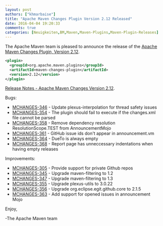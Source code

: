 ```yaml
---
layout: post
authors: ["khmarbaise"]
title: "Apache Maven Changes Plugin Version 2.12 Released"
date: 2016-04-04 19:20:33
comments: true
categories: [Neuigkeiten,BM,Maven,Maven-Plugins,Maven-Plugin-Releases]
---
```

The Apache Maven team is pleased to announce the release of the 
[Apache Maven Changes Plugin, Version 2.12](https://maven.apache.org/plugins/maven-changes-plugin).


``` xml
<plugin>
  <groupId>org.apache.maven.plugins</groupId>
  <artifactId>maven-changes-plugin</artifactId>
  <version>2.12</version>
</plugin>
```

<!-- more -->

[Release Notes - Apache Maven Changes Version 2.12](https://issues.apache.org/jira/secure/ReleaseNote.jspa?projectId=12317222&version=12330385).

Bugs:

 * [MCHANGES-346](https://issues.apache.org/jira/browse/MCHANGES-346) -  Update plexus-interpolation for thread safety issues
 * [MCHANGES-354](https://issues.apache.org/jira/browse/MCHANGES-354) -  The plugin should fail to execute if the changes.xml file cannot be parsed
 * [MCHANGES-358](https://issues.apache.org/jira/browse/MCHANGES-358) -  Remove dependency resolution ResolutionScope.TEST  from AnnouncementMojo
 * [MCHANGES-361](https://issues.apache.org/jira/browse/MCHANGES-361) -  GitHub issue ids don't appear in announcement.vm
 * [MCHANGES-364](https://issues.apache.org/jira/browse/MCHANGES-364) -  DueTo is always empty
 * [MCHANGES-368](https://issues.apache.org/jira/browse/MCHANGES-368) -  Report page has unneccessary indentations when having empty releases

Improvements:

 * [MCHANGES-305](https://issues.apache.org/jira/browse/MCHANGES-305) -  Provide support for private Github repos
 * [MCHANGES-345](https://issues.apache.org/jira/browse/MCHANGES-345) -  Upgrade maven-filtering to 1.2
 * [MCHANGES-347](https://issues.apache.org/jira/browse/MCHANGES-347) -  Upgrade maven-filtering to 1.3
 * [MCHANGES-355](https://issues.apache.org/jira/browse/MCHANGES-355) -  Upgrade plexus-utils to 3.0.22
 * [MCHANGES-356](https://issues.apache.org/jira/browse/MCHANGES-356) -  Upgrade org.eclipse.egit.github.core to 2.1.5
 * [MCHANGES-363](https://issues.apache.org/jira/browse/MCHANGES-363) -  Add support for opened issues in announcement Mojo


Enjoy,

-The Apache Maven team
